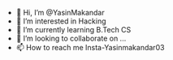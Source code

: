 - 👋 Hi, I’m @YasinMakandar
- 👀 I’m interested in Hacking
- 🌱 I’m currently learning B.Tech CS
- 💞️ I’m looking to collaborate on ...
- 📫 How to reach me Insta-Yasinmakandar03

<!---
YasinMakandar/YasinMakandar is a ✨ special ✨ repository because its `README.md` (this file) appears on your GitHub profile.
You can click the Preview link to take a look at your changes.
--->
